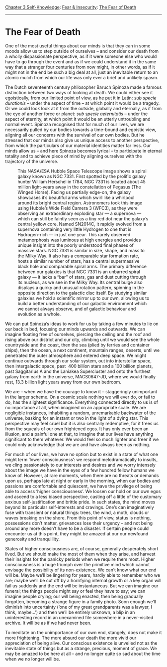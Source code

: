 [Chapter 3.Self-Knowledge](https://www.theschooloflife.com/thebookoflife/category/self-knowledge/): [Fear & Insecurity](https://www.theschooloflife.com/thebookoflife/category/self-knowledge/fear-insecurity/): [The Fear of Death](https://www.theschooloflife.com/thebookoflife/the-fear-of-death/)

* * *

# The Fear of Death

One of the most useful things about our minds is that they can in some moods allow us to step outside of ourselves – and consider our death from a wholly dispassionate perspective, as if it were someone else who would have to go through the event and as if we could understand it in the same way that a stranger four centuries from now might, in other words, as if it might not in the end be such a big deal at all, just an inevitable return to an atomic mulch from which our life was only ever a brief and unlikely spasm.&nbsp;

The Dutch seventeenth century philosopher Baruch Spinoza made a famous distinction between two ways of looking at death. We could either see it egoistically, from our limited point of view, as he put it in Latin: _sub specie durationis_ – under the aspect of time – at which point it would be a tragedy. Or we could look look at it from the outside, globally and eternally, as if from the eye of another force or planet: _sub specie aeternitatis_ – under the aspect of eternity, at which point it would be an utterly untroubling and normal event. Spinoza recognised that for much of our lives, we are necessarily pulled by our bodies towards a time-bound and egoistic view, aligning all our concerns with the survival of our own bodies. But he stressed that our minds also give us unique access to another perspective, from which the particulars of our material identities matter far less. Our minds allow us – and here Spinoza becomes lyrical – to participate in eternal totality and to achieve piece of mind by aligning ourselves with the trajectory of the universe.

<figure class="aligncenter"><img src="https://www.theschooloflife.com/thebookoflife/wp-content/uploads/2020/02/potw1805a-1024x766.jpg" alt="" class="wp-image-24080" srcset="https://www.theschooloflife.com/thebookoflife/wp-content/uploads/2020/02/potw1805a-1024x766.jpg 1024w, https://www.theschooloflife.com/thebookoflife/wp-content/uploads/2020/02/potw1805a-300x224.jpg 300w, https://www.theschooloflife.com/thebookoflife/wp-content/uploads/2020/02/potw1805a-768x574.jpg 768w, https://www.theschooloflife.com/thebookoflife/wp-content/uploads/2020/02/potw1805a.jpg 1280w" sizes="(max-width: 1024px) 100vw, 1024px"><figcaption>This NASA/ESA Hubble Space Telescope image shows a spiral galaxy known as NGC 7331. First spotted by the prolific galaxy hunter William Herschel in 1784, NGC 7331 is located about 45 million light-years away in the constellation of Pegasus (The Winged Horse). Facing us partially edge-on, the galaxy showcases it’s beautiful arms which swirl like a whirlpool around its bright central region. Astronomers took this image using Hubble’s Wide Field Camera 3 (WFC3), as they were observing an extraordinary exploding star — a supernova — which can still be faintly seen as a tiny red dot near the galaxy’s central yellow core. Named SN2014C, it rapidly evolved from a supernova containing very little Hydrogen to one that is Hydrogen-rich — in just one year. This rarely observed metamorphosis was luminous at high energies and provides unique insight into the poorly understood final phases of massive stars. NGC 7331 is similar in size, shape, and mass to the Milky Way. It also has a comparable star formation rate, hosts a similar number of stars, has a central supermassive black hole and comparable spiral arms. The primary difference between our galaxies is that NGC 7331 is an unbarred spiral galaxy — it lacks a “bar” of stars, gas and dust cutting through its nucleus, as we see in the Milky Way. Its central bulge also displays a quirky and unusual rotation pattern, spinning in the opposite direction to the galactic disc itself. By studying similar galaxies we hold a scientific mirror up to our own, allowing us to build a better understanding of our galactic environment which we cannot always observe, and of galactic behaviour and evolution as a whole.</figcaption></figure>

We can put Spinoza’s ideas to work for us by taking a few minutes to lie on our back in bed, focusing our minds upwards and outwards. We can imagine floating free of ourselves, piercing the ceiling and the roof and rising above our district and our city, climbing until we would see the whole countryside and the coast, then the sea (plied by ferries and container ships), then the ocean, a next continent, mountain ranges, deserts, until we penetrated the outer atmosphere and entered deep space. We might continue outwards through our solar system, out into interstellar space, then intergalactic space, past&nbsp; 400 billion stars and a 100 billion planets, past Saggitarius A and the Laniakea Supercluster and onto the furthest galaxy from earth in the universe, MACS0647-JD, where we would finally rest, 13.3 billion light years away from our own bedroom.

We are – when we have the courage to know it – staggeringly unimportant in the larger scheme. On a cosmic scale nothing we will ever do, or fail to do, has the slightest significance. Everything connected directly to us is of no importance at all, when imagined on an appropriate scale. We are negligible instances, inhabiting a random, unremarkable backwater of the universe, basking for an instant or two in the light of a dying star. This perspective may feel cruel but it is also centrally redemptive, for it frees us from the squeals of our own frightened egos. It has only ever been an illusion, and a painful one at that, to imagine that our lives have anything significant to them whatever. We would feel so much lighter and freer if we could only acknowledge that we are and have always been as nothing.

For much of our lives, we have no option but to exist in a state of what one might term ‘lower consciousness’: we respond melodramatically to insults, we cling passionately to our interests and desires and we worry intensely about the image we have in the eyes of a few hundred fellow humans we know of. However, at rare moments, when there are no threats or demands upon us, perhaps late at night or early in the morning, when our bodies and passions are comfortable and quiescent, we have the privilege of being able to access ‘higher consciousness’. We loosen our hold on our own egos and ascend to a less biased perspective, casting off a little of the customary anxious self-justification and brittle pride. In such states, the mind moves beyond its particular self-interests and cravings. One’s can imaginatively fuse with transient or natural things: trees, the wind, a moth, clouds or waves breaking on the shore. From this point of view, status is nothing, possessions don’t matter, grievances lose their urgency – and not being around any more doesn’t have to be a disaster. If certain people could encounter us at this point, they might be amazed at our our newfound generosity and tranquillity.&nbsp;

States of higher consciousness are, of course, generally desperately short lived. But we should make the most of them when they arise, and harvest their insights for the panicky periods when we require them most. Higher consciousness is a huge triumph over the primitive mind which cannot envisage the possibility of its non-existence. We can’t know what our end will be. Maybe we’ll be lingering for years, hardly able to remember who we are; maybe we’ll be cut off by a horrifying internal growth or a key organ will fail us suddenly and the end will be instantaneous. But we can imagine our funeral; the things people might say or feel they have to say; we can imagine people crying; our will being enacted, then being gradually forgotten, becoming a strange figure in a family photo. Soon enough we’ll diminish into uncertainty (‘one of my great grandparents was a lawyer, I think, maybe…’) and then we’ll be entirely unknown, a blip in an uninteresting record in an unexamined file somewhere in a never-visited archive. It will be as if we had never been.

To meditate on the unimportance of our own end, stangely, does not make it more frightening. The more absurd our death the more vivid our appreciation of being alive. Our conscious existence is unveiled not as the inevitable state of things but as a strange, precious, moment of grace. We may be amazed to be here at all – and no longer quite so sad about the time when we no longer will be.
